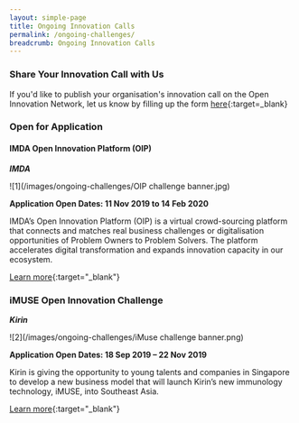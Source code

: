 ```yaml
---
layout: simple-page
title: Ongoing Innovation Calls
permalink: /ongoing-challenges/
breadcrumb: Ongoing Innovation Calls
---
```


### **Share Your Innovation Call with Us**

If you'd like to publish your organisation's innovation call on the Open Innovation Network, let us know by filling up the form [here](https://form.gov.sg/5dafdae5d665e20012d3cdbf){:target=_blank}

### **Open for Application**

#### IMDA Open Innovation Platform (OIP)<br>
<b><i>IMDA</i></b>

![1](/images/ongoing-challenges/OIP challenge banner.jpg)

**Application Open Dates: 11 Nov 2019 to 14 Feb 2020**

IMDA’s Open Innovation Platform (OIP) is a virtual crowd-sourcing platform that connects and matches real business challenges or digitalisation opportunities of Problem Owners to Problem Solvers. The platform accelerates digital transformation and expands innovation capacity in our ecosystem. 

[Learn more](https://www.openinnovation.sg/about){:target="_blank"}

### iMUSE Open Innovation Challenge<br> 
<b><i>Kirin</i></b>

![2](/images/ongoing-challenges/iMuse challenge banner.png)

**Application Open Dates: 18 Sep 2019 – 22 Nov 2019**

Kirin is giving the opportunity to young talents and companies in Singapore to develop a new business model that will launch Kirin’s new immunology technology, iMUSE, into Southeast Asia.

[Learn more](https://www.imuse-innovationchallenge.com/en/challenges/imuse-innovation-challenge?lang=en){:target="_blank"}




